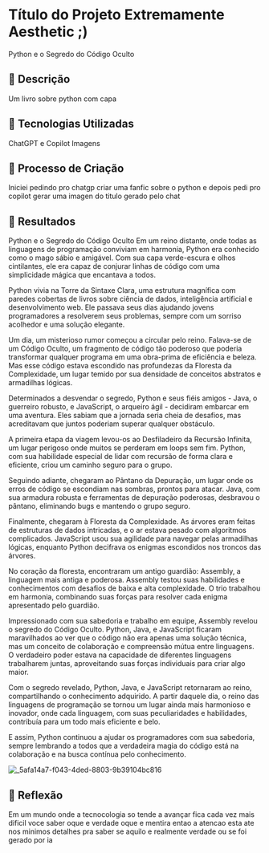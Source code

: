 
# Título do Projeto Extremamente Aesthetic ;)
Python e o Segredo do Código Oculto

## 📒 Descrição
Um livro sobre python com capa 

## 🤖 Tecnologias Utilizadas
ChatGPT e Copilot Imagens

## 🧐 Processo de Criação
Iniciei pedindo pro chatgp criar uma fanfic sobre o python e depois pedi pro copilot gerar uma imagen do titulo gerado pelo chat

## 🚀 Resultados
Python e o Segredo do Código Oculto
Em um reino distante, onde todas as linguagens de programação conviviam em harmonia, Python era conhecido como o mago sábio e amigável. Com sua capa verde-escura e olhos cintilantes, ele era capaz de conjurar linhas de código com uma simplicidade mágica que encantava a todos.

Python vivia na Torre da Sintaxe Clara, uma estrutura magnífica com paredes cobertas de livros sobre ciência de dados, inteligência artificial e desenvolvimento web. Ele passava seus dias ajudando jovens programadores a resolverem seus problemas, sempre com um sorriso acolhedor e uma solução elegante.

Um dia, um misterioso rumor começou a circular pelo reino. Falava-se de um Código Oculto, um fragmento de código tão poderoso que poderia transformar qualquer programa em uma obra-prima de eficiência e beleza. Mas esse código estava escondido nas profundezas da Floresta da Complexidade, um lugar temido por sua densidade de conceitos abstratos e armadilhas lógicas.

Determinados a desvendar o segredo, Python e seus fiéis amigos - Java, o guerreiro robusto, e JavaScript, o arqueiro ágil - decidiram embarcar em uma aventura. Eles sabiam que a jornada seria cheia de desafios, mas acreditavam que juntos poderiam superar qualquer obstáculo.

A primeira etapa da viagem levou-os ao Desfiladeiro da Recursão Infinita, um lugar perigoso onde muitos se perderam em loops sem fim. Python, com sua habilidade especial de lidar com recursão de forma clara e eficiente, criou um caminho seguro para o grupo.

Seguindo adiante, chegaram ao Pântano da Depuração, um lugar onde os erros de código se escondiam nas sombras, prontos para atacar. Java, com sua armadura robusta e ferramentas de depuração poderosas, desbravou o pântano, eliminando bugs e mantendo o grupo seguro.

Finalmente, chegaram à Floresta da Complexidade. As árvores eram feitas de estruturas de dados intricadas, e o ar estava pesado com algoritmos complicados. JavaScript usou sua agilidade para navegar pelas armadilhas lógicas, enquanto Python decifrava os enigmas escondidos nos troncos das árvores.

No coração da floresta, encontraram um antigo guardião: Assembly, a linguagem mais antiga e poderosa. Assembly testou suas habilidades e conhecimentos com desafios de baixa e alta complexidade. O trio trabalhou em harmonia, combinando suas forças para resolver cada enigma apresentado pelo guardião.

Impressionado com sua sabedoria e trabalho em equipe, Assembly revelou o segredo do Código Oculto. Python, Java, e JavaScript ficaram maravilhados ao ver que o código não era apenas uma solução técnica, mas um conceito de colaboração e compreensão mútua entre linguagens. O verdadeiro poder estava na capacidade de diferentes linguagens trabalharem juntas, aproveitando suas forças individuais para criar algo maior.

Com o segredo revelado, Python, Java, e JavaScript retornaram ao reino, compartilhando o conhecimento adquirido. A partir daquele dia, o reino das linguagens de programação se tornou um lugar ainda mais harmonioso e inovador, onde cada linguagem, com suas peculiaridades e habilidades, contribuía para um todo mais eficiente e belo.

E assim, Python continuou a ajudar os programadores com sua sabedoria, sempre lembrando a todos que a verdadeira magia do código está na colaboração e na busca contínua pelo conhecimento.


![_5afa14a7-f043-4ded-8803-9b39104bc816](https://github.com/Jeffx77/lab-natty-or-not/assets/166169431/71fe655d-e018-400d-9749-0629beac854a)






## 💭 Reflexão 
Em um mundo onde a tecnocologia so tende a avançar fica cada vez mais dificil voce saber oque e verdade oque e mentira entao a atencao esta ate nos minimos detalhes pra saber se aquilo e realmente verdade ou se foi gerado por ia
